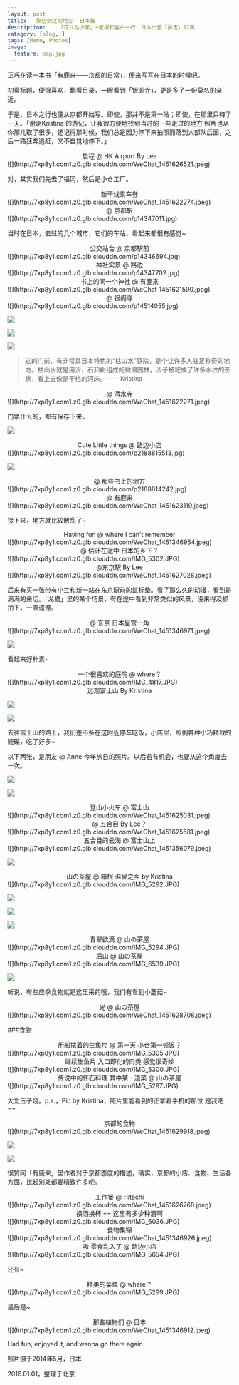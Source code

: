 ```yaml
---
layout: post  
title:   那些到过的地方——日本篇
description:    「花儿与少年」+老板和客户一行，日本出差「暴走」12天
category: [blog, ]  
tags: [Memo, Photos]  
image:
  feature: map.jpg
---
```


正巧在读一本书「有鹿来——京都的日常」，便来写写在日本的时候吧。

初看标题，便很喜欢，翻看目录，一眼看到「银阁寺」，更是多了一份莫名的亲近。

于是，日本之行也便从京都开始写。即使，那并不是第一站；即使，在那里只待了一天。「谢谢Kristina 的游记，让我很方便地找到当时的一些走过的地方 照片也从你那儿取了很多，还记得那时候，我们总是因为停下来拍照而落到大部队后面，之后一路狂奔追赶，又不自觉地停下。」

<center> 启程 @ HK Airport By Lee </center>
![](http://7xp8y1.com1.z0.glb.clouddn.com/WeChat_1451626521.jpeg)

对，其实我们先去了福冈，然后是小仓工厂。

<center> 新干线乘车券 </center>
![](http://7xp8y1.com1.z0.glb.clouddn.com/WeChat_1451622274.jpeg)

<center> @ 京都駅 </center>
![](http://7xp8y1.com1.z0.glb.clouddn.com/p14347011.jpg)

当时在日本，去过的几个城市，它们的车站，看起来都很有感觉~

<center> 公交站台 @ 京都駅前</center>
![](http://7xp8y1.com1.z0.glb.clouddn.com/p14346694.jpg)
 
<center> 神社实景 @ 路边 </center>
![](http://7xp8y1.com1.z0.glb.clouddn.com/p14347702.jpg)

<center> 书上的同一个神社 @ 有鹿来 </center>
![](http://7xp8y1.com1.z0.glb.clouddn.com/WeChat_1451621590.jpeg)

<center> @ 银阁寺 </center>
![](http://7xp8y1.com1.z0.glb.clouddn.com/p14514055.jpg)

![](http://7xp8y1.com1.z0.glb.clouddn.com/IMG_5303.JPG)

![](http://7xp8y1.com1.z0.glb.clouddn.com/WeChat_1451622272.jpeg)

![](http://7xp8y1.com1.z0.glb.clouddn.com/p14514640.jpg)

> 它的门前，有非常具日本特色的“枯山水”庭院，是个让许多人驻足称奇的地方。枯山水就是用沙，石和树组成的微缩园林，沙子被耙成了许多水纹的形状，看上去像是干枯的河床。—— Kristina

<center> @ 清水寺 </center>
![](http://7xp8y1.com1.z0.glb.clouddn.com/WeChat_1451622271.jpeg)

门票什么的，都有保存下来。

![](http://7xp8y1.com1.z0.glb.clouddn.com/p2188815979.jpg)

<center> Cute Little things @ 路边小店 </center>
![](http://7xp8y1.com1.z0.glb.clouddn.com/p2188815513.jpg)

![](http://7xp8y1.com1.z0.glb.clouddn.com/p2188814406.jpg)

<center> @ 那些书上的地方 </center>
![](http://7xp8y1.com1.z0.glb.clouddn.com/p2188814242.jpg)

<center> @ 有鹿来 </center>
![](http://7xp8y1.com1.z0.glb.clouddn.com/WeChat_1451623119.jpeg)

接下来，地方就比较散乱了~

<center> Having fun @ where I can't remember </center>
![](http://7xp8y1.com1.z0.glb.clouddn.com/WeChat_1451346954.jpeg)

<center> @ 估计在途中 日本的乡下？ </center>
![](http://7xp8y1.com1.z0.glb.clouddn.com/IMG_5302.JPG)

<center> @东京駅 By Lee </center>
![](http://7xp8y1.com1.z0.glb.clouddn.com/WeChat_1451627028.jpeg)

后来有买一张带有小兰和新一站在东京駅前的鼠标垫。看了那么久的动漫，看到是满满的亲切。「龙猫」里的某个场景，有在途中看到非常类似的风景，没来得及抓拍下，一直遗憾。

<center> @ 东京 日本皇宫一角 </center>
![](http://7xp8y1.com1.z0.glb.clouddn.com/WeChat_1451346971.jpeg)

![](http://7xp8y1.com1.z0.glb.clouddn.com/IMG_5271.JPG)

看起来好朴素~

<center> 一个很喜欢的庭院 @ where？ </center>
![](http://7xp8y1.com1.z0.glb.clouddn.com/IMG_4817.JPG)

<center> 远观富士山 By Kristina </center>

![](http://7xp8y1.com1.z0.glb.clouddn.com/IMG_5290.JPG)

![](http://7xp8y1.com1.z0.glb.clouddn.com/WeChat_1451625584.jpeg)

去往富士山的路上，我们差不多在这附近停车吃饭，小店里，照例各种小巧精致的碗碟，吃了好多~

以下两张，是朋友 @ Anne 今年旅日的照片。以后若有机会，也要从这个角度去一次。

![](http://7xp8y1.com1.z0.glb.clouddn.com/WeChat_1451625583.jpeg)

![](http://7xp8y1.com1.z0.glb.clouddn.com/WeChat_1451625582.jpeg)

<center> 登山小火车 @ 富士山 </center>
![](http://7xp8y1.com1.z0.glb.clouddn.com/WeChat_1451625031.jpeg)

<center> @ 五合目 By Lee？ </center>
![](http://7xp8y1.com1.z0.glb.clouddn.com/WeChat_1451625581.jpeg)

<center> 五合目的云海 @ 富士山上  </center>
![](http://7xp8y1.com1.z0.glb.clouddn.com/WeChat_1451356079.jpeg)

![](http://7xp8y1.com1.z0.glb.clouddn.com/WeChat_1451625017.jpeg)

<center> 山の茶屋 @ 箱根 温泉之乡 by Kristina </center>
![](http://7xp8y1.com1.z0.glb.clouddn.com/IMG_5292.JPG)

![](http://7xp8y1.com1.z0.glb.clouddn.com/WeChat_1451628739.jpeg)

![](http://7xp8y1.com1.z0.glb.clouddn.com/WeChat_1451629483.jpeg)

![](http://7xp8y1.com1.z0.glb.clouddn.com/WeChat_1451629466.jpeg)

<center> 青翠欲滴 @  山の茶屋 </center>
![](http://7xp8y1.com1.z0.glb.clouddn.com/IMG_5294.JPG)

<center> 后山 @ 山の茶屋 </center>
![](http://7xp8y1.com1.z0.glb.clouddn.com/IMG_6539.JPG)

![](http://7xp8y1.com1.z0.glb.clouddn.com/IMG_6541.JPG)

听说，有些应季食物就是这里采的哦，我们有看到小蘑菇~

<center> 光 @ 山の茶屋 </center>
![](http://7xp8y1.com1.z0.glb.clouddn.com/WeChat_1451628708.jpeg)

###食物
<center> 用船摆着的生鱼片 @ 第一天 小仓第一顿饭？ </center>
![](http://7xp8y1.com1.z0.glb.clouddn.com/IMG_5305.JPG)

<center> 继续生鱼片 入口即化的肉类 感觉很奇妙 </center>
![](http://7xp8y1.com1.z0.glb.clouddn.com/IMG_5300.JPG)

<center> 传说中的怀石料理 其中某一道菜 @ 山の茶屋  </center>
![](http://7xp8y1.com1.z0.glb.clouddn.com/IMG_5297.JPG)

大爱玉子烧。p.s.，Pic by Kristina，照片里能看到的正拿着手机的那位 是我吧 ==

<center> 京都的食物 </center>
![](http://7xp8y1.com1.z0.glb.clouddn.com/WeChat_1451629918.jpeg)

![](http://7xp8y1.com1.z0.glb.clouddn.com/WeChat_1451629910.jpeg)

![](http://7xp8y1.com1.z0.glb.clouddn.com/WeChat_1451629901.jpeg)


很赞同「有鹿来」里作者对于京都态度的描述，确实，京都的小店、食物、生活各方面，比起别处都要精致许多吧。

<center> 工作餐 @ Hitachi </center>
![](http://7xp8y1.com1.z0.glb.clouddn.com/WeChat_1451626768.jpeg)

<center> 换酒换杯 == 这里有多少种酒啊 </center>
![](http://7xp8y1.com1.z0.glb.clouddn.com/IMG_6036.JPG)

<center> 食物集锦 </center>
![](http://7xp8y1.com1.z0.glb.clouddn.com/WeChat_1451346926.jpeg)

<center> 嗷 零食乱入了 @ 路边小店 </center>
![](http://7xp8y1.com1.z0.glb.clouddn.com/IMG_5654.JPG)

还有~
<center> 精美的菜单 @ where？ </center>
![](http://7xp8y1.com1.z0.glb.clouddn.com/IMG_5299.JPG)

最后是~
<center> 那些植物们 @ 日本 </center>
![](http://7xp8y1.com1.z0.glb.clouddn.com/WeChat_1451346912.jpeg)

Had fun, enjoyed it, and wanna go there again.

照片摄于2014年5月，日本

2016.01.01，整理于北京

